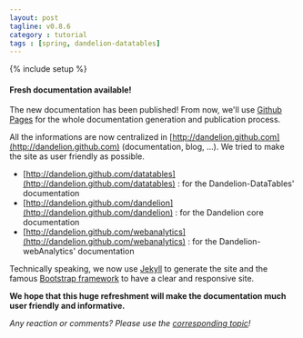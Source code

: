 ```yaml
---
layout: post
tagline: v0.8.6
category : tutorial
tags : [spring, dandelion-datatables]
---
```

{% include setup %}

#### Fresh documentation available!

The new documentation has been published! From now, we'll use [Github Pages](http://pages.github.com/) for the whole documentation generation and publication process.

All the informations are now centralized in [http://dandelion.github.com](http://dandelion.github.com) (documentation, blog, ...).
We tried to make the site as user friendly as possible.

 * [http://dandelion.github.com/datatables](http://dandelion.github.com/datatables) : for the Dandelion-DataTables' documentation
 * [http://dandelion.github.com/dandelion](http://dandelion.github.com/dandelion) : for the Dandelion core documentation
 * [http://dandelion.github.com/webanalytics](http://dandelion.github.com/webanalytics) : for the Dandelion-webAnalytics' documentation

Technically speaking, we now use [Jekyll](https://github.com/mojombo/jekyll) to generate the site and the famous [Bootstrap framework](http://twitter.github.com/bootstrap) to have a clear and responsive site.


**We hope that this huge refreshment will make the documentation much user friendly and informative.**


_Any reaction or comments? Please use the [corresponding topic](http://dandelion-forum.48353.n6.nabble.com/New-documentation-td240.html)!_